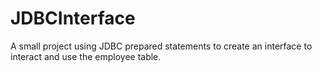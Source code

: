 # JDBCInterface

A small project using JDBC prepared statements to create an interface to interact and use the employee table.

